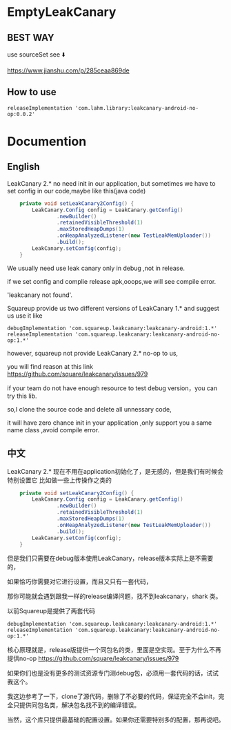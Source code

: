# EmptyLeakCanary

## BEST WAY
use sourceSet
see ⬇️

https://www.jianshu.com/p/285ceaa869de


## How to use

```
releaseImplementation 'com.lahm.library:leakcanary-android-no-op:0.0.2'
```

# Documention
## English

LeakCanary 2.* no need init in our application, but sometimes we have to set config in our code,maybe like this(java code)

```java
    private void setLeakCanary2Config() {
        LeakCanary.Config config = LeakCanary.getConfig()
                .newBuilder()
                .retainedVisibleThreshold(1)
                .maxStoredHeapDumps(1)
                .onHeapAnalyzedListener(new TestLeakMemUploader())
                .build();
        LeakCanary.setConfig(config);
    }
```

We usually need use leak canary only in debug ,not in release.

if we set config and complie release apk,ooops,we will see compile error.

'leakcanary not found'.

Squareup provide us two different versions of LeakCanary 1.* and suggest us use it like

```
debugImplementation 'com.squareup.leakcanary:leakcanary-android:1.*'
releaseImplementation 'com.squareup.leakcanary:leakcanary-android-no-op:1.*'
```

however, squareup not provide LeakCanary 2.* no-op to us, 

you will find reason at this link
https://github.com/square/leakcanary/issues/979

if your team do not have enough resource to test debug version，you can try  this lib.

so,I clone the source code and delete all unnessary code,

it will have zero chance init in your application ,only support you a same name class ,avoid compile error.

## 中文
LeakCanary 2.* 现在不用在application初始化了，是无感的，但是我们有时候会特别设置它
比如做一些上传操作之类的
```java
    private void setLeakCanary2Config() {
        LeakCanary.Config config = LeakCanary.getConfig()
                .newBuilder()
                .retainedVisibleThreshold(1)
                .maxStoredHeapDumps(1)
                .onHeapAnalyzedListener(new TestLeakMemUploader())
                .build();
        LeakCanary.setConfig(config);
    }
```
但是我们只需要在debug版本使用LeakCanary，release版本实际上是不需要的，

如果恰巧你需要对它进行设置，而且又只有一套代码，

那你可能就会遇到跟我一样的release编译问题，找不到leakcanary，shark 类。

以前Squareup是提供了两套代码

```
debugImplementation 'com.squareup.leakcanary:leakcanary-android:1.*'
releaseImplementation 'com.squareup.leakcanary:leakcanary-android-no-op:1.*'
```

核心原理就是，release版提供一个同包名的类，里面是空实现。至于为什么不再提供no-op
https://github.com/square/leakcanary/issues/979

如果你们也是没有更多的测试资源专门测debug包，必须用一套代码的话，试试我这个。

我这边参考了一下，clone了源代码，删除了不必要的代码，保证完全不会init，完全只提供同包名类，解决包名找不到的编译错误。

当然，这个库只提供最基础的配置设置。如果你还需要特别多的配置，那再说吧。


